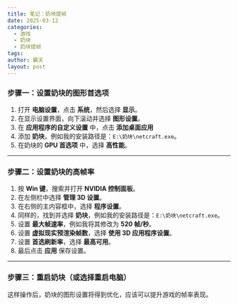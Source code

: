 ```yaml
---
title: 笔记：奶块提帧
date: 2025-03-12
categories:
  - 游戏
  - 奶块
  - 奶块提帧
tags: 
author: 霸天
layout: post
---
```

### 步骤一：设置奶块的图形首选项

1. 打开 **电脑设置**，点击 **系统**，然后选择 **显示**。
2. 在显示设置界面，向下滚动并选择 **图形设置**。
3. 在 **应用程序的自定义设置** 中，点击 **添加桌面应用**
4. 添加 **奶块**，例如我的安装路径是：`E:\奶块\netcraft.exe`。
5. 在奶块的 **GPU 首选项** 中，选择 **高性能**。

* * *


### 步骤二：设置奶块的高帧率

1. 按 **Win 键**，搜索并打开 **NVIDIA 控制面板**。
2. 在左侧栏中选择 **管理 3D 设置**。
3. 在右侧的主内容框中，选择 **程序设置**。
4. 同样的，找到并选择 **奶块**，例如我的安装路径是：`E:\奶块\netcraft.exe`。
5. 设置 **最大帧速率**，例如我将其修改为 **520 帧/秒**。
6. 设置 **虚拟现实预渲染帧数**，选择 **使用 3D 应用程序设置**。
7. 设置 **首选刷新率**，选择 **最高可用**。
8. 最后点击 **应用** 保存设置。

* * *


### 步骤三：重启奶块（或选择重启电脑）

这样操作后，奶块的图形设置将得到优化，应该可以提升游戏的帧率表现。